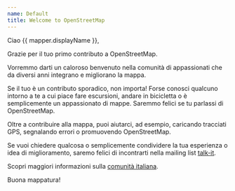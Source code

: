 ```yaml
---
name: Default
title: Welcome to OpenStreetMap
---
```


Ciao {{ mapper.displayName }},

Grazie per il tuo primo contributo a OpenStreetMap. 

Vorremmo darti un caloroso benvenuto nella comunità di appassionati che da diversi anni integrano e migliorano la mappa. 

Se il tuo è un contributo sporadico, non importa! Forse conosci qualcuno intorno a te a cui piace fare escursioni, andare in bicicletta o è semplicemente un appassionato di mappe. Saremmo felici se tu parlassi di OpenStreetMap. 

Oltre a contribuire alla mappa, puoi aiutarci, ad esempio, caricando tracciati GPS, segnalando errori o promuovendo OpenStreetMap.

Se vuoi chiedere qualcosa o semplicemente condividere la tua esperienza o idea di miglioramento, saremo felici di incontrarti nella mailing list [talk-it](https://lists.openstreetmap.org/listinfo/talk-it). 

Scopri maggiori informazioni sulla [comunità italiana](https://wiki.openstreetmap.org/wiki/Italy).

Buona mappatura!

